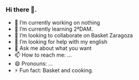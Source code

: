 ### Hi there 👋.

- 🔭 I’m currently working on nothing
- 🌱 I’m currently learning 2ªDAM.
- 👯 I’m looking to collaborate on Basket Zaragoza
- 🤔 I’m looking for help with my english
- 💬 Ask me about  what you want
- 📫 How to reach me: ...
- 😄 Pronouns: ...
- ⚡ Fun fact: Basket and cooking.
<!--
**Caballero1/Caballero1** is a ✨ _special_ ✨ repository because its `README.md` (this file) appears on your GitHub profile.>

Here are some ideas to get you started:

- 🔭 I’m currently working on ...
- 🌱 I’m currently learning 2ªDAM.
- 👯 I’m looking to collaborate on ...
- 🤔 I’m looking for help with ...
- 💬 Ask me about ...
- 📫 How to reach me: ...
- 😄 Pronouns: ...
- ⚡ Fun fact: Basket and cooking.

